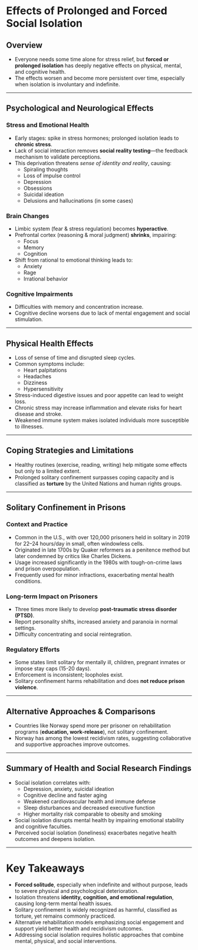 # Effects of Prolonged and Forced Social Isolation

## Overview
- Everyone needs some time alone for stress relief, but **forced or prolonged isolation** has deeply negative effects on physical, mental, and cognitive health.
- The effects worsen and become more persistent over time, especially when isolation is involuntary and indefinite.

---

## Psychological and Neurological Effects

### Stress and Emotional Health
- Early stages: spike in stress hormones; prolonged isolation leads to **chronic stress**.
- Lack of social interaction removes **social reality testing**—the feedback mechanism to validate perceptions.
- This deprivation threatens *sense of identity and reality*, causing:
  - Spiraling thoughts 
  - Loss of impulse control
  - Depression
  - Obsessions
  - Suicidal ideation
  - Delusions and hallucinations (in some cases) 

### Brain Changes
- Limbic system (fear & stress regulation) becomes **hyperactive**.
- Prefrontal cortex (reasoning & moral judgment) **shrinks**, impairing:
  - Focus
  - Memory
  - Cognition
- Shift from rational to emotional thinking leads to:
  - Anxiety
  - Rage
  - Irrational behavior

### Cognitive Impairments
- Difficulties with memory and concentration increase.
- Cognitive decline worsens due to lack of mental engagement and social stimulation.

---

## Physical Health Effects

- Loss of sense of time and disrupted sleep cycles.
- Common symptoms include:
  - Heart palpitations
  - Headaches
  - Dizziness
  - Hypersensitivity
- Stress-induced digestive issues and poor appetite can lead to weight loss.
- Chronic stress may increase inflammation and elevate risks for heart disease and stroke.
- Weakened immune system makes isolated individuals more susceptible to illnesses.

---

## Coping Strategies and Limitations
- Healthy routines (exercise, reading, writing) help mitigate some effects but only to a limited extent.
- Prolonged solitary confinement surpasses coping capacity and is classified as **torture** by the United Nations and human rights groups.

---

## Solitary Confinement in Prisons

### Context and Practice
- Common in the U.S., with over 120,000 prisoners held in solitary in 2019 for 22–24 hours/day in small, often windowless cells.
- Originated in late 1700s by Quaker reformers as a penitence method but later condemned by critics like Charles Dickens.
- Usage increased significantly in the 1980s with tough-on-crime laws and prison overpopulation.
- Frequently used for minor infractions, exacerbating mental health conditions.

### Long-term Impact on Prisoners
- Three times more likely to develop **post-traumatic stress disorder (PTSD)**.
- Report personality shifts, increased anxiety and paranoia in normal settings.
- Difficulty concentrating and social reintegration.

### Regulatory Efforts
- Some states limit solitary for mentally ill, children, pregnant inmates or impose stay caps (15-20 days).
- Enforcement is inconsistent; loopholes exist.
- Solitary confinement harms rehabilitation and does **not reduce prison violence**.

---

## Alternative Approaches & Comparisons

- Countries like Norway spend more per prisoner on rehabilitation programs (**education, work-release**), not solitary confinement.
- Norway has among the lowest recidivism rates, suggesting collaborative and supportive approaches improve outcomes.

---

## Summary of Health and Social Research Findings

- Social isolation correlates with:
  - Depression, anxiety, suicidal ideation
  - Cognitive decline and faster aging
  - Weakened cardiovascular health and immune defense
  - Sleep disturbances and decreased executive function
  - Higher mortality risk comparable to obesity and smoking
- Social isolation disrupts mental health by impairing emotional stability and cognitive faculties.
- Perceived social isolation (loneliness) exacerbates negative health outcomes and deepens isolation.

---

# Key Takeaways

- **Forced solitude**, especially when indefinite and without purpose, leads to severe physical and psychological deterioration.
- Isolation threatens **identity, cognition, and emotional regulation**, causing long-term mental health issues.
- Solitary confinement is widely recognized as harmful, classified as torture, yet remains commonly practiced.
- Alternative rehabilitation models emphasizing social engagement and support yield better health and recidivism outcomes.
- Addressing social isolation requires holistic approaches that combine mental, physical, and social interventions.